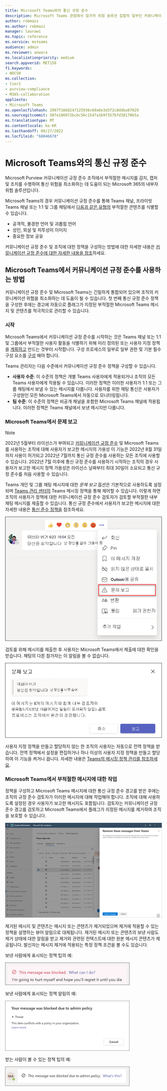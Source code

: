 ```yaml
---
title: Microsoft Teams와의 통신 규정 준수
description: Microsoft Teams 관점에서 참가자 위험 솔루션 집합의 일부인 커뮤니케이션 규정 준수에 대해 알아봅니다(M365 통신 규정 준수 기능의 일부).
author: robmazz
ms.author: robmazz
manager: laurawi
ms.topic: reference
ms.service: msteams
audience: admin
ms.reviewer: anwara
ms.localizationpriority: medium
search.appverid: MET150
f1.keywords:
- NOCSH
ms.collection:
- tier1
- purview-compliance
- M365-collaboration
appliesto:
- Microsoft Teams
ms.openlocfilehash: 2907f1668247125936c69a6e3d3f2c8ddba87029
ms.sourcegitcommit: 507e186972bcbc56c1547a1b9f357bfd38170b5a
ms.translationtype: MT
ms.contentlocale: ko-KR
ms.lasthandoff: 09/27/2022
ms.locfileid: "68046678"
---
```

# <a name="communication-compliance-with-microsoft-teams"></a>Microsoft Teams와의 통신 규정 준수

Microsoft Purview 커뮤니케이션 규정 준수 조직에서 부적절한 메시지를 감지, 캡처 및 조치를 수행하여 통신 위험을 최소화하는 데 도움이 되는 Microsoft 365의 내부자 위험 솔루션입니다.

Microsoft Teams의 경우 커뮤니케이션 규정 준수를 통해 Teams 채널, 프라이빗 Teams 채널 또는 1:1 및 그룹 채팅에서 [다음과 같은 유형의](/microsoft-365/compliance/communication-compliance-feature-reference) 부적절한 콘텐츠를 식별할 수 있습니다.

- 공격적, 불경한 언어 및 괴롭힘 언어
- 성인, 외설 및 피투성이 이미지
- 중요한 정보 공유

커뮤니케이션 규정 준수 및 조직에 대한 정책을 구성하는 방법에 대한 자세한 내용은 [커뮤니케이션 규정 준수에 대한 자세한 내용을 참조](/microsoft-365/compliance/communication-compliance)하세요.

## <a name="how-to-use-communication-compliance-in-microsoft-teams"></a>Microsoft Teams에서 커뮤니케이션 규정 준수를 사용하는 방법

커뮤니케이션 규정 준수 및 Microsoft Teams는 긴밀하게 통합되어 있으며 조직의 커뮤니케이션 위험을 최소화하는 데 도움이 될 수 있습니다. 첫 번째 통신 규정 준수 정책을 구성한 후에는 경고에 자동으로 플래그가 지정된 부적절한 Microsoft Teams 메시지 및 콘텐츠를 적극적으로 관리할 수 있습니다.

### <a name="getting-started"></a>시작

Microsoft Teams에서 커뮤니케이션 규정 준수를 시작하는 것은 Teams 채널 또는 1:1 및 그룹에서 부적절한 사용자 활동을 식별하기 위해 미리 정의된 또는 사용자 지정 정책을 [계획하고](/microsoft-365/compliance/communication-compliance-plan) 만드는 것부터 시작합니다. 구성 프로세스의 일부로 일부 권한 및 기본 필수 구성 요소를 [구성](/microsoft-365/compliance/communication-compliance-configure) 해야 합니다.

Teams 관리자는 다음 수준에서 커뮤니케이션 규정 준수 정책을 구성할 수 있습니다.

- **사용자 수준**: 이 수준의 정책은 개별 Teams 사용자에게 적용되거나 조직의 모든 Teams 사용자에게 적용될 수 있습니다. 이러한 정책은 이러한 사용자가 1:1 또는 그룹 채팅에서 보낼 수 있는 메시지를 다룹니다. 사용자를 위한 채팅 통신은 사용자가 구성원인 모든 Microsoft Teams에서 자동으로 모니터링됩니다.
- **팀 수준**: 이 수준의 정책은 비공개 채널을 포함한 Microsoft Teams 채널에 적용됩니다. 이러한 정책은 Teams 채널에서 보낸 메시지만 다룹니다.

### <a name="report-a-concern-in-microsoft-teams"></a>Microsoft Teams에서 문제 보고

>[!NOTE]
>2022년 5월부터 라이선스가 부여되고 [커뮤니케이션 규정 준수](/microsoft-365/compliance/communication-compliance-configure#subscriptions-and-licensing) 및 Microsoft Teams를 사용하는 조직에 대해 사용자가 보고한 메시지의 가용성 이 기능은 2022년 8월 31일까지 사용이 허가되고 2022년 7월까지 통신 규정 준수를 사용하는 모든 조직에 사용할 수 있습니다. 2022년 7월 이후에 통신 규정 준수를 사용하기 시작하는 조직의 경우 사용자가 보고한 메시지 정책 가용성은 라이선스 날짜부터 최대 30일이 소요되고 통신 규정 준수를 처음 사용할 수 있습니다.

Teams 개인 및 그룹 채팅 메시지에 대한 *문제 보고* 옵션은 기본적으로 사용하도록 설정되며 [Teams 관리 센터의](/microsoftteams/manage-teams-in-modern-portal) Teams 메시징 정책을 통해 제어할 수 있습니다. 이렇게 하면 조직의 사용자가 정책에 대한 커뮤니케이션 규정 준수 검토자가 검토할 부적절한 내부 채팅 메시지를 제출할 수 있습니다. 통신 규정 준수에서 사용자가 보고한 메시지에 대한 자세한 내용은 [통신 준수 정책을](/microsoft-365/compliance/communication-compliance-policies#user-reported-messages-policy) 참조하세요.

![문제 메뉴를 보고합니다.](./media/communication-compliance-report-a-concern-full-menu.png)

검토를 위해 메시지를 제출한 후 사용자는 Microsoft Teams에서 제출에 대한 확인을 받습니다. 채팅의 다른 참가자는 이 알림을 볼 수 없습니다.

![우려 사항 확인을 보고합니다.](./media/communication-compliance-report-a-concern.png)

사용자 지정 정책을 만들고 할당하지 않는 한 조직의 사용자는 자동으로 전역 정책을 받습니다. 전역 정책에서 설정을 편집하거나 하나 이상의 사용자 지정 정책을 만들고 할당하여 이 기능을 켜거나 끕니다. 자세한 내용은 [Teams의 메시징 정책 관리를 참조하세요](/microsoftteams/messaging-policies-in-teams).

### <a name="act-on-inappropriate-messages-in-microsoft-teams"></a>Microsoft Teams에서 부적절한 메시지에 대한 작업

정책을 구성하고 Microsoft Teams 메시지에 대한 통신 규정 준수 경고를 받은 후에는 조직의 규정 준수 검토자가 이러한 메시지에 대해 작업해야 합니다. 조직에 대해 사용하도록 설정된 경우 사용자가 보고한 메시지도 포함됩니다. 검토자는 커뮤니케이션 규정 준수 경고를 검토하고 Microsoft Teams에서 플래그가 지정된 메시지를 제거하여 조직을 보호할 수 있습니다.

![Teams에서 메시지를 제거합니다.](./media/communication-compliance-remove-teams-message.png)

제거된 메시지 및 콘텐츠는 메시지 또는 콘텐츠가 제거되었으며 제거에 적용할 수 있는 정책을 설명하는 뷰어 알림으로 대체됩니다. 제거된 메시지 또는 콘텐츠의 보낸 사람도 제거 상태에 대한 알림을 받고 제거와 관련된 컨텍스트에 대한 원본 메시지 콘텐츠가 제공됩니다. 발신자는 메시지 제거에 적용되는 특정 정책 조건을 볼 수도 있습니다.

보낸 사람에게 표시되는 정책 팁의 예:

![보낸 사람용 정책 팁입니다.](./media/communication-compliance-warning-1.png)

보낸 사람에게 표시되는 정책 알림의 예:

![보낸 사람 정책 조건 정보입니다.](./media/communication-compliance-warning-2.png)

받는 사람이 볼 수 있는 정책 팁의 예:

![받는 사람을 위한 정책 팁입니다.](./media/communication-compliance-warning-3.png)